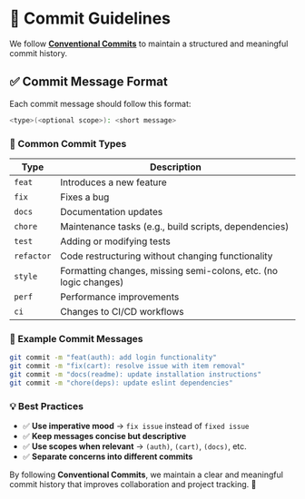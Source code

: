 # 📝 Commit Guidelines

We follow [**Conventional Commits**](https://www.conventionalcommits.org/en/v1.0.0/) to maintain a structured and meaningful commit history.

## ✅ Commit Message Format

Each commit message should follow this format:

```sh
<type>(<optional scope>): <short message>
```

### **🔹 Common Commit Types**

| Type       | Description                                                      |
| ---------- | ---------------------------------------------------------------- |
| `feat`     | Introduces a new feature                                         |
| `fix`      | Fixes a bug                                                      |
| `docs`     | Documentation updates                                            |
| `chore`    | Maintenance tasks (e.g., build scripts, dependencies)            |
| `test`     | Adding or modifying tests                                        |
| `refactor` | Code restructuring without changing functionality                |
| `style`    | Formatting changes, missing semi-colons, etc. (no logic changes) |
| `perf`     | Performance improvements                                         |
| `ci`       | Changes to CI/CD workflows                                       |

### **📌 Example Commit Messages**

```sh
git commit -m "feat(auth): add login functionality"
git commit -m "fix(cart): resolve issue with item removal"
git commit -m "docs(readme): update installation instructions"
git commit -m "chore(deps): update eslint dependencies"
```

### **💡 Best Practices**

- ✅ **Use imperative mood** → `fix issue` instead of `fixed issue`
- ✅ **Keep messages concise but descriptive**
- ✅ **Use scopes when relevant** → `(auth)`, `(cart)`, `(docs)`, etc.
- ✅ **Separate concerns into different commits**

By following **Conventional Commits**, we maintain a clear and meaningful commit history that improves collaboration and project tracking. 🚀
